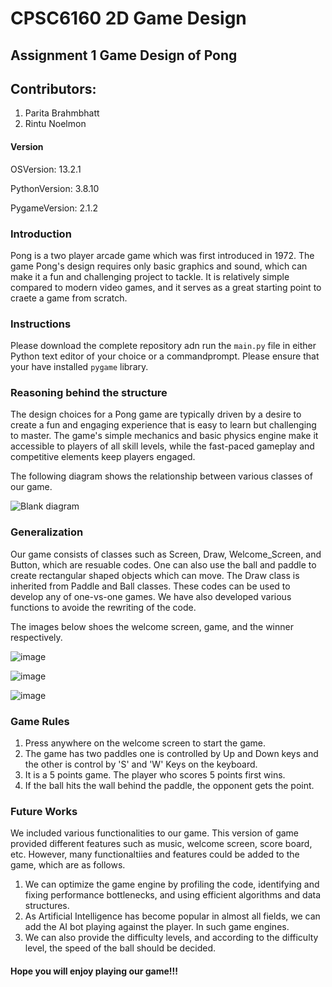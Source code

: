 # CPSC6160 2D Game Design 

## Assignment 1 Game Design of Pong

## Contributors:
1. Parita Brahmbhatt
2. Rintu Noelmon

#### Version
OSVersion: 13.2.1

PythonVersion: 3.8.10

PygameVersion: 2.1.2
  

### Introduction
Pong is a two player arcade game which was first introduced in 1972. The game Pong's design requires only basic graphics and sound, which can make it a fun and challenging project to tackle. It is relatively simple compared to modern video games, and it serves as a great starting point to craete a game from scratch.

### Instructions
Please download the complete repository adn run the `main.py` file in either Python text editor of your choice or a commandprompt. Please ensure that your have installed `pygame` library. 

### Reasoning behind the structure
The design choices for a Pong game are typically driven by a desire to create a fun and engaging experience that is easy to learn but challenging to master. The game's simple mechanics and basic physics engine make it accessible to players of all skill levels, while the fast-paced gameplay and competitive elements keep players engaged.

The following diagram shows the relationship between various classes of our game. 

![Blank diagram](https://user-images.githubusercontent.com/124462732/222328375-7c19a23c-fd86-40f8-ac72-e7560135b9a7.png)


### Generalization

Our game consists of classes such as Screen, Draw, Welcome_Screen, and Button, which are resuable codes. One can also use the ball and paddle to create rectangular shaped objects which can move. The Draw class is inherited from Paddle and Ball classes. These codes can be used to develop any of one-vs-one games. We have also developed various functions to avoide the rewriting of the code. 

The images below shoes the welcome screen, game, and the winner respectively.

![image](https://user-images.githubusercontent.com/67082863/222316264-e98b09a4-c888-424f-ac34-6ea44864d6a8.png)


![image](https://user-images.githubusercontent.com/67082863/222316799-fa838ee1-83a3-4103-abe7-5e4240e99958.png)


![image](https://user-images.githubusercontent.com/67082863/222317907-b991ec93-48ec-4951-a799-7fcf1daa630d.png)

### Game Rules
1. Press anywhere on the welcome screen to start the game.
2. The game has two paddles one is controlled by Up and Down keys and the other is control by 'S' and 'W' Keys on the keyboard.
3. It is a 5 points game. The player who scores 5 points first wins. 
4. If the ball hits the wall behind the paddle, the opponent gets the point.

### Future Works
We included various functionalities to our game. This version of game provided different features such as music, welcome screen, score board, etc. However, many functionaltiies and features could be added to the game, which are as follows.
1. We can optimize the game engine by profiling the code, identifying and fixing performance bottlenecks, and using efficient algorithms and data structures.
2. As Artificial Intelligence has become popular in almost all fields, we can add the AI bot playing against the player. In such game engines.
3. We can also provide the difficulty levels, and according to the difficulty level, the speed of the ball should be decided. 

#### Hope you will enjoy playing our game!!!
